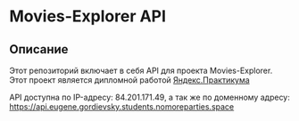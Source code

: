 # Movies-Explorer API

## Описание

Этот репозиторий включает в себя API для проекта Movies-Explorer. Этот проект является дипломной работой [Яндекс.Практикума](https://praktikum.yandex.ru)

API доступна по IP-адресу: 84.201.171.49, а так же по доменному адресу: https://api.eugene.gordievsky.students.nomoreparties.space
